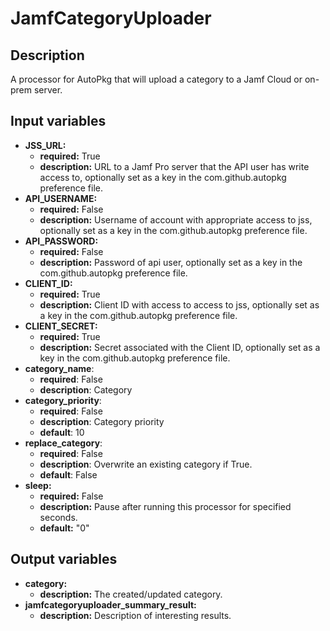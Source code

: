 # JamfCategoryUploader

## Description

A processor for AutoPkg that will upload a category to a Jamf Cloud or on-prem server.

## Input variables

- **JSS_URL:**
  - **required:** True
  - **description:** URL to a Jamf Pro server that the API user has write access to, optionally set as a key in the com.github.autopkg preference file.
- **API_USERNAME:**
  - **required:** False
  - **description:** Username of account with appropriate access to jss, optionally set as a key in the com.github.autopkg preference file.
- **API_PASSWORD:**
  - **required:** False
  - **description:** Password of api user, optionally set as a key in the com.github.autopkg preference file.
- **CLIENT_ID:**
  - **required:** True
  - **description:** Client ID with access to access to jss, optionally set as a key in the com.github.autopkg preference file.
- **CLIENT_SECRET:**
  - **required:** True
  - **description:** Secret associated with the Client ID, optionally set as a key in the com.github.autopkg preference file.
- **category_name**:
  - **required**: False
  - **description**: Category
- **category_priority**:
  - **required**: False
  - **description**: Category priority
  - **default**: 10
- **replace_category**:
  - **required**: False
  - **description**: Overwrite an existing category if True.
  - **default**: False
- **sleep:**
  - **required:** False
  - **description:** Pause after running this processor for specified seconds.
  - **default:** "0"

## Output variables

- **category:**
  - **description:** The created/updated category.
- **jamfcategoryuploader_summary_result:**
  - **description:** Description of interesting results.
